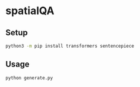 # spatialQA

## Setup

```bash
python3 -m pip install transformers sentencepiece
```

## Usage

```bash
python generate.py
```

